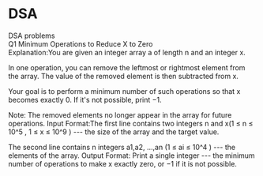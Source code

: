 # DSA
DSA problems
<br>
Q1 Minimum Operations to Reduce X to Zero
<br>
Explanation:You are given an integer array a of length n and an integer x.

In one operation, you can remove the leftmost or rightmost element from the array. The value of the removed element is then subtracted from x.

Your goal is to perform a minimum number of such operations so that x becomes exactly 0. If it's not possible, print −1.

Note: The removed elements no longer appear in the array for future operations.
Input Format:The first line contains two integers n and x(1 ≤ n ≤ 10^5 , 1 ≤ x ≤ 10^9 ) --- the size of the array and the target value.

The second line contains n integers a1,a2, …,an (1 ≤ ai ≤ 10^4 ) --- the elements of the array.
Output Format: Print a single integer --- the minimum number of operations to make x exactly zero, or −1
if it is not possible.
